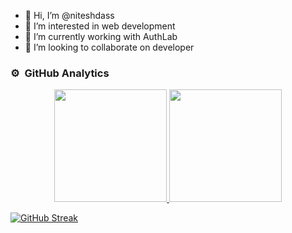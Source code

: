 - 👋 Hi, I’m @niteshdass
- 👀 I’m interested in web development
- 🌱 I’m currently working with AuthLab
- 💞️ I’m looking to collaborate on developer

### ⚙️ &nbsp;GitHub Analytics

<p align="center">
<a href="https://github.com/niteshdass">
  <img height="180em" src="https://github-readme-stats-eight-theta.vercel.app/api?username=sakib412&show_icons=true&theme=algolia&include_all_commits=true&count_private=true"/>
  <img height="180em" src="https://github-readme-stats-eight-theta.vercel.app/api/top-langs/?username=niteshdass&layout=compact&langs_count=8&theme=algolia"/>
</a>
</p>


[![GitHub Streak](https://github-readme-streak-stats.herokuapp.com/?user=niteshdass&currStreakNum=2FD3EB&fire=pink&sideLabels=F00&theme=nightowl)](https://git.io/streak-stats)




